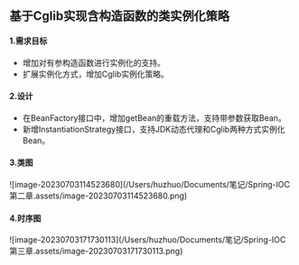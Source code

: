 ## 基于Cglib实现含构造函数的类实例化策略

#### 1.需求目标

- 增加对有参构造函数进行实例化的支持。
- 扩展实例化方式，增加Cglib实例化策略。

#### 2.设计

- 在BeanFactory接口中，增加getBean的重载方法，支持带参数获取Bean。
- 新增InstantiationStrategy接口，支持JDK动态代理和Cglib两种方式实例化Bean。

#### 3.类图

![image-20230703114523680](/Users/huzhuo/Documents/笔记/Spring-IOC 第二章.assets/image-20230703114523680.png)

#### 4.时序图

![image-20230703171730113](/Users/huzhuo/Documents/笔记/Spring-IOC 第三章.assets/image-20230703171730113.png)

